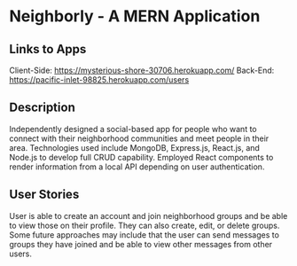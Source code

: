 # Neighborly - A MERN Application

## Links to Apps
Client-Side: https://mysterious-shore-30706.herokuapp.com/
Back-End: https://pacific-inlet-98825.herokuapp.com/users

## Description
Independently designed a social-based app for people who want to connect with their neighborhood communities and meet people in their area. Technologies used include MongoDB, Express.js, React.js, and Node.js to develop full CRUD capability. Employed React components to render information from a local API depending on user authentication.

## User Stories
User is able to create an account and join neighborhood groups and be able to view those on their profile. They can also create, edit, or delete groups. Some future approaches may include that the user can send messages to groups they have joined and be able to view other messages from other users.
